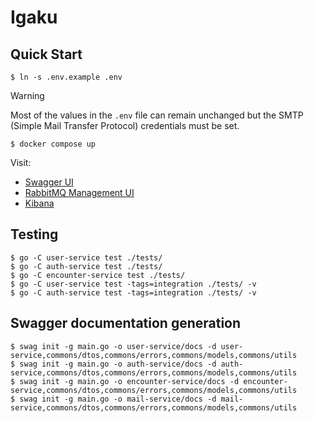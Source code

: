 # Igaku

## Quick Start

```console
$ ln -s .env.example .env
```

> [!WARNING]
> Most of the values in the `.env` file can remain unchanged but the SMTP
> (Simple Mail Transfer Protocol) credentials must be set.

```console
$ docker compose up
```

Visit:
- [Swagger UI](http://localhost:8090/)
- [RabbitMQ Management UI](http://localhost:15672)
- [Kibana](http://localhost:5601)

## Testing

```console
$ go -C user-service test ./tests/
$ go -C auth-service test ./tests/
$ go -C encounter-service test ./tests/
$ go -C user-service test -tags=integration ./tests/ -v
$ go -C auth-service test -tags=integration ./tests/ -v
```

## Swagger documentation generation

```console
$ swag init -g main.go -o user-service/docs -d user-service,commons/dtos,commons/errors,commons/models,commons/utils
$ swag init -g main.go -o auth-service/docs -d auth-service,commons/dtos,commons/errors,commons/models,commons/utils
$ swag init -g main.go -o encounter-service/docs -d encounter-service,commons/dtos,commons/errors,commons/models,commons/utils
$ swag init -g main.go -o mail-service/docs -d mail-service,commons/dtos,commons/errors,commons/models,commons/utils
```
